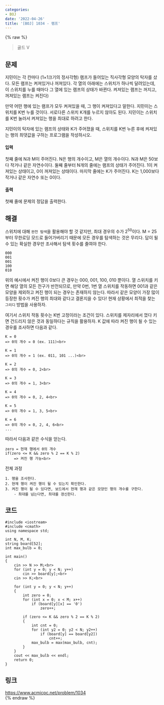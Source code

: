 ```yaml
---
categories:
- BOJ
date: '2022-04-26'
title: '[BOJ] 1034 - 램프'
---
```


{% raw %}
> 골드 V<br>

## 문제
지민이는 각 칸마다 (1×1크기의 정사각형) 램프가 들어있는 직사각형 모양의 탁자를 샀다. 모든 램프는 켜져있거나 꺼져있다. 각 열의 아래에는 스위치가 하나씩 달려있는데, 이 스위치를 누를 때마다 그 열에 있는 램프의 상태가 바뀐다. 켜져있는 램프는 꺼지고, 꺼져있는 램프는 켜진다)

만약 어떤 행에 있는 램프가 모두 켜져있을 때, 그 행이 켜져있다고 말한다. 지민이는 스위치를 K번 누를 것이다. 서로다른 스위치 K개를 누르지 않아도 된다. 지민이는 스위치를 K번 눌러서 켜져있는 행을 최대로 하려고 한다.

지민이의 탁자에 있는 램프의 상태와 K가 주어졌을 때, 스위치를 K번 누른 후에 켜져있는 행의 최댓값을 구하는 프로그램을 작성하시오.

#### 입력
첫째 줄에 N과 M이 주어진다. N은 행의 개수이고, M은 열의 개수이다. N과 M은 50보다 작거나 같은 자연수이다. 둘째 줄부터 N개의 줄에는 램프의 상태가 주어진다. 1이 켜져있는 상태이고, 0이 꺼져있는 상태이다. 마지막 줄에는 K가 주어진다. K는 1,000보다 작거나 같은 자연수 또는 0이다.

#### 출력
첫째 줄에 문제의 정답을 출력한다.

## 해결
스위치에 대해 `완전 탐색`을 활용해야 할 것 같지만, 최대 경우의 수가 2<sup>50</sup>이다. M = 25부터 무한로딩 모드로 들어가버리기 때문에 모든 경우를 탐색하는 것은 무리다. 답이 될 수 있는 확실한 경우만 조사해서 탐색 횟수를 줄여야 한다.

```
000
001
001
100
010
```
위의 예시에서 켜진 행이 0보다 큰 경우는 000, 001, 100, 010 뿐이다. 열 스위치를 키면 해당 열의 모든 전구가 반전되므로, 만약 0번, 1번 열 스위치를 작동하면 001과 같은 모양을 제외하고 켜진 행이 되는 경우는 존재하지 않는다. 따라서 같은 모양이 가장 많이 등장한 횟수가 켜진 행의 최대와 같다고 결론지을 수 있다! 현재 상황에서 최적을 찾는 `그리디` 방법을 사용하자.

여기서 스위치 작동 횟수는 K번 고정이라는 조건이 있다. 스위치를 제자리에서 껐다 키면 건드리지 않은 것과 동일하다는 규칙을 활용하자. K 값에 따라 켜진 행이 될 수 있는 경우를 조사하면 다음과 같다.
```
K = 0
=> 0의 개수 = 0 (ex. 111)<br>

K = 1
=> 0의 개수 = 1 (ex. 011, 101 ...)<br>

K = 2
=> 0의 개수 = 0, 2<br>

K = 3
=> 0의 개수 = 1, 3<br>

K = 4
=> 0의 개수 = 0, 2, 4<br>

K = 5
=> 0의 개수 = 1, 3, 5<br>

K = 6
=> 0의 개수 = 0, 2, 4, 6<br>
...
```
따라서 다음과 같은 수식을 얻는다.
```
zero = 현재 행에서 0의 개수
if(zero <= K && zero % 2 == K % 2)
	=> 켜진 행 가능<br>
```

전체 과정
```
1. 행을 조사한다.
2. 현재 행이 켜진 행이 될 수 있는지 확인한다.
3. 켜진 행이 될 수 있다면, 보드에서 현재 행과 같은 모양인 행의 개수를 구한다.
	- 최대를 넘는다면, 최대를 갱신한다.
```

## 코드
```
#include <iostream>
#include <cmath>
using namespace std;

int N, M, K;
string board[52];
int max_bulb = 0;

int main()
{
	cin >> N >> M;<br>
	for (int y = 0; y < N; y++)
		cin >> board[y];<br>
	cin >> K;<br>

	for (int y = 0; y < N; y++)
	{
		int zero = 0;
		for (int x = 0; x < M; x++)
			if (board[y][x] == '0')
				zero++;

		if (zero <= K && zero % 2 == K % 2)
		{
			int cnt = 0;
			for (int y2 = 0; y2 < N; y2++)
				if (board[y] == board[y2])
					cnt++;
			max_bulb = max(max_bulb, cnt);
		}
	}
	cout << max_bulb << endl;
	return 0;
}
```

## 링크
https://www.acmicpc.net/problem/1034<br>
{% endraw %}